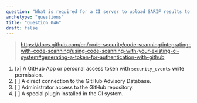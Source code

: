 ```yaml
---
question: "What is required for a CI server to upload SARIF results to GitHub?"
archetype: "questions"
title: "Question 046"
draft: false
---
```


> https://docs.github.com/en/code-security/code-scanning/integrating-with-code-scanning/using-code-scanning-with-your-existing-ci-system#generating-a-token-for-authentication-with-github
1. [x] A GitHub App or personal access token with `security_events` write permission.
1. [ ] A direct connection to the GitHub Advisory Database.
1. [ ] Administrator access to the GitHub repository.
1. [ ] A special plugin installed in the CI system.
